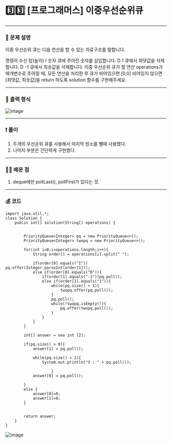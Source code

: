 # 3️⃣3️⃣ [프로그래머스] 이중우선순위큐 </span> 

---
### 📃 문제 설명
이중 우선순위 큐는 다음 연산을 할 수 있는 자료구조를 말합니다.

명령어	수신 탑(높이)
I 숫자	큐에 주어진 숫자를 삽입합니다.
D 1	큐에서 최댓값을 삭제합니다.
D -1	큐에서 최솟값을 삭제합니다.
이중 우선순위 큐가 할 연산 operations가 매개변수로 주어질 때, 모든 연산을 처리한 후 큐가 비어있으면 [0,0] 비어있지 않으면 [최댓값, 최솟값]을 return 하도록 solution 함수를 구현해주세요.

---
### 🔑 출력 형식
![image](https://github.com/handaldog/DailyAlgo/assets/96431408/15b15b1f-e059-4e5a-bfc7-667c482bab25)


---
### ❗️ 풀이 
1. 두개의 우선순위 큐를 사용해서 마지막 원소를 뺄때 사용했다.
2. 나머지 부분은 간단하게 구현했다.


--- 
### 👨‍💻 배운 점
1. deque에만 pollLast(), pollFirst가 있다는 것.

---
### 💰 코드
```
import java.util.*;
class Solution {
    public int[] solution(String[] operations) {
        
        
        PriorityQueue<Integer> pq = new PriorityQueue<>();
        PriorityQueue<Integer> twopq = new PriorityQueue<>();
        
        for(int i=0;i<operations.length;i++){
            String order[] = operations[i].split(" ");
            
            if(order[0].equals("I")) pq.offer(Integer.parseInt(order[1]));
            else if(order[0].equals("D")){
                if(order[1].equals("-1"))pq.poll();
                else if(order[1].equals("1")){
                    while(pq.size() > 1){
                        twopq.offer(pq.poll());
                    }
                    pq.poll();
                    while(!twopq.isEmpty()){
                        pq.offer(twopq.poll());
                    }
                }
            }
        }
        
        int[] answer = new int [2];
        
        if(pq.size() > 0){
            answer[1] = pq.poll();
            
            while(pq.size() > 1){
                System.out.println("3 : " + pq.poll());
                        
                    }
            answer[0] = pq.poll();
         
        }
        else {
            answer[0]=0;
            answer[1]=0;
        }

        
        return answer;
    }
}

```
![image](https://github.com/handaldog/DailyAlgo/assets/96431408/37744515-29f7-475e-afe5-a37244b68e56)

